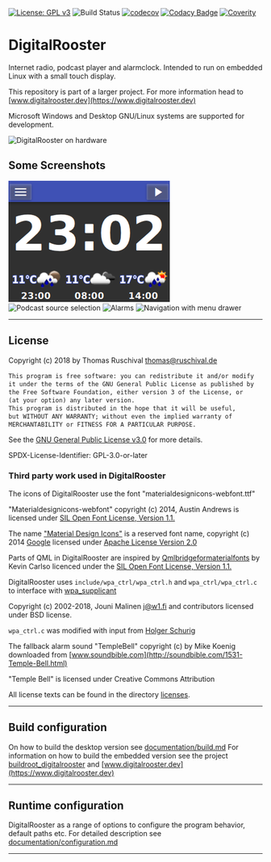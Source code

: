 [![License: GPL v3](https://img.shields.io/badge/License-GPL%20v3-blue.svg)](https://www.gnu.org/licenses/gpl-3.0)
![Build Status](https://github.com/truschival/DigitalRoosterGui/workflows/Build%20%26%20Test/badge.svg)
[![codecov](https://codecov.io/gh/truschival/DigitalRoosterGui/branch/develop/graph/badge.svg)](https://codecov.io/gh/truschival/DigitalRoosterGui)
[![Codacy Badge](https://api.codacy.com/project/badge/Grade/a95a270a2f8548f59a26811e7f2de20b)](https://www.codacy.com/app/truschival/DigitalRoosterGui)
[![Coverity](https://scan.coverity.com/projects/18711/badge.svg)](https://scan.coverity.com/projects/truschival-digitalroostergui)

# DigitalRooster

Internet radio, podcast player and alarmclock. Intended to run on embedded
Linux with a small touch display.

This repository is part of a larger project. For more information head to
[www.digitalrooster.dev](https://www.digitalrooster.dev)

Microsoft Windows and Desktop GNU/Linux systems are supported for development.

![DigitalRooster on hardware](./documentation/figs/Demo_on_hardware.jpg)

## Some Screenshots
![Default screen with clock and weather information](./documentation/figs/Main.png)
![Podcast source selection](./documentation/figs/Podcasts.png)
![Alarms](./documentation/figs/Alarms.png)
![Navigation with menu drawer](./documentation/figs/Menubar.png)

---
## License

Copyright (c) 2018 by Thomas Ruschival <thomas@ruschival.de>

    This program is free software: you can redistribute it and/or modify
    it under the terms of the GNU General Public License as published by
    the Free Software Foundation, either version 3 of the License, or
    (at your option) any later version.
    This program is distributed in the hope that it will be useful,
    but WITHOUT ANY WARRANTY; without even the implied warranty of
    MERCHANTABILITY or FITNESS FOR A PARTICULAR PURPOSE.

See the [GNU General Public License v3.0](./LICENSE) for more details.

SPDX-License-Identifier: GPL-3.0-or-later

### Third party work used in DigitalRooster

The icons of DigitalRooster use the font "materialdesignicons-webfont.ttf"

"Materialdesignicons-webfont" copyright (c) 2014, Austin Andrews
is licensed under [SIL Open Font License, Version 1.1.](http://scripts.sil.org/OFL)

The name ["Material Design Icons"](http://materialdesignicons.com/) is a
reserved font name, copyright (c) 2014 [Google](http://www.google.com/design/)
licensed under [Apache License Version 2.0](https://github.com/google/material-design-icons/blob/master/LICENSE)

Parts of QML in DigitalRooster are inspired by [Qmlbridgeformaterialfonts](https://github.com/kevincarlson/QmlBridgeForMaterialDesignIcons)
by Kevin Carlso licenced under the [SIL Open Font License, Version 1.1.](http://scripts.sil.org/OFL)

DigitalRooster uses ``include/wpa_ctrl/wpa_ctrl.h`` and ``wpa_ctrl/wpa_ctrl.c``
to interface with [wpa_supplicant](https://w1.fi/wpa_supplicant/)

Copyright (c) 2002-2018, Jouni Malinen <j@w1.fi> and contributors
licensed under BSD license.

``wpa_ctrl.c`` was modified with input from
[Holger Schurig](http://lists.shmoo.com/pipermail/hostap/2013-May/027826.html)

The fallback alarm sound "TempleBell" copyright (c) by Mike Koenig downloaded
from [www.soundbible.com](http://soundbible.com/1531-Temple-Bell.html)

"Temple Bell" is licensed under Creative Commons Attribution

All license texts can be found in the directory [licenses](licenses).

---

## Build configuration

On how to build the desktop version see [documentation/build.md](./documentation/build.md)
For information on how to build the embedded version see the project
[buildroot_digitalrooster](https://github.com/truschival/buildroot_digitalrooster)
and [www.digitalrooster.dev](https://www.digitalrooster.dev)

---

## Runtime configuration

DigitalRooster as a range of options to configure the program behavior,
default paths etc. For detailed description see
[documentation/configuration.md](./documentation/configuration.md)

---

